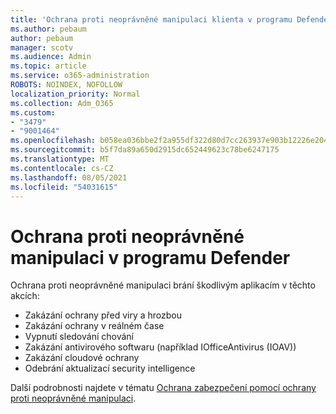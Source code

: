 ```yaml
---
title: 'Ochrana proti neoprávněné manipulaci klienta v programu Defender '
ms.author: pebaum
author: pebaum
manager: scotv
ms.audience: Admin
ms.topic: article
ms.service: o365-administration
ROBOTS: NOINDEX, NOFOLLOW
localization_priority: Normal
ms.collection: Adm_O365
ms.custom:
- "3479"
- "9001464"
ms.openlocfilehash: b058ea036bbe2f2a955df322d80d7cc263937e903b12226e204b24432035f06e
ms.sourcegitcommit: b5f7da89a650d2915dc652449623c78be6247175
ms.translationtype: MT
ms.contentlocale: cs-CZ
ms.lasthandoff: 08/05/2021
ms.locfileid: "54031615"
---
```

# <a name="defender-tamper-protection"></a>Ochrana proti neoprávněné manipulaci v programu Defender 

Ochrana proti neoprávněné manipulaci brání škodlivým aplikacím v těchto akcích:

- Zakázání ochrany před viry a hrozbou
- Zakázání ochrany v reálném čase
- Vypnutí sledování chování
- Zakázání antivirového softwaru (například IOfficeAntivirus (IOAV))
- Zakázání cloudové ochrany
- Odebrání aktualizací security intelligence

Další podrobnosti najdete v tématu [Ochrana zabezpečení pomocí ochrany proti neoprávněné manipulaci](https://docs.microsoft.com/windows/security/threat-protection/windows-defender-antivirus/prevent-changes-to-security-settings-with-tamper-protection).
